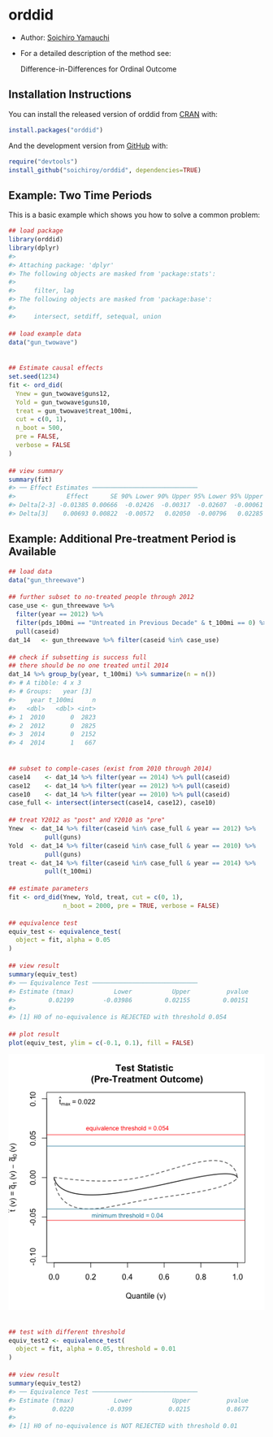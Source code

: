 
<!-- README.md is generated from README.Rmd. Please edit that file -->

# orddid

<!-- badges: start -->

<!-- badges: end -->

  - Author: [Soichiro Yamauchi](https://soichiroy.github.io/)

  - For a detailed description of the method see:
    
    Difference-in-Differences for Ordinal Outcome

## Installation Instructions

You can install the released version of orddid from
[CRAN](https://CRAN.R-project.org) with:

``` r
install.packages("orddid")
```

And the development version from [GitHub](https://github.com/) with:

``` r
require("devtools")
install_github("soichiroy/orddid", dependencies=TRUE)
```

## Example: Two Time Periods

This is a basic example which shows you how to solve a common problem:

``` r
## load package
library(orddid)
library(dplyr)
#> 
#> Attaching package: 'dplyr'
#> The following objects are masked from 'package:stats':
#> 
#>     filter, lag
#> The following objects are masked from 'package:base':
#> 
#>     intersect, setdiff, setequal, union

## load example data
data("gun_twowave")


## Estimate causal effects
set.seed(1234)
fit <- ord_did(
  Ynew = gun_twowave$guns12,
  Yold = gun_twowave$guns10,
  treat = gun_twowave$treat_100mi,
  cut = c(0, 1),
  n_boot = 500,
  pre = FALSE,
  verbose = FALSE
)

## view summary
summary(fit)
#> ── Effect Estimates ─────────────────────────────
#>              Effect      SE 90% Lower 90% Upper 95% Lower 95% Upper
#> Delta[2-3] -0.01385 0.00666  -0.02426  -0.00317  -0.02607  -0.00061
#> Delta[3]    0.00693 0.00822  -0.00572   0.02050  -0.00796   0.02285
```

## Example: Additional Pre-treatment Period is Available

``` r
## load data
data("gun_threewave")

## further subset to no-treated people through 2012
case_use <- gun_threewave %>%
  filter(year == 2012) %>%
  filter(pds_100mi == "Untreated in Previous Decade" & t_100mi == 0) %>%
  pull(caseid)
dat_14   <- gun_threewave %>% filter(caseid %in% case_use)

## check if subsetting is success full
## there should be no one treated until 2014
dat_14 %>% group_by(year, t_100mi) %>% summarize(n = n())
#> # A tibble: 4 x 3
#> # Groups:   year [3]
#>    year t_100mi     n
#>   <dbl>   <dbl> <int>
#> 1  2010       0  2823
#> 2  2012       0  2825
#> 3  2014       0  2152
#> 4  2014       1   667


## subset to comple-cases (exist from 2010 through 2014)
case14    <- dat_14 %>% filter(year == 2014) %>% pull(caseid)
case12    <- dat_14 %>% filter(year == 2012) %>% pull(caseid)
case10    <- dat_14 %>% filter(year == 2010) %>% pull(caseid)
case_full <- intersect(intersect(case14, case12), case10)

## treat Y2012 as "post" and Y2010 as "pre"
Ynew  <- dat_14 %>% filter(caseid %in% case_full & year == 2012) %>%
          pull(guns)
Yold  <- dat_14 %>% filter(caseid %in% case_full & year == 2010) %>%
          pull(guns)
treat <- dat_14 %>% filter(caseid %in% case_full & year == 2014) %>%
          pull(t_100mi)

## estimate parameters
fit <- ord_did(Ynew, Yold, treat, cut = c(0, 1),
               n_boot = 2000, pre = TRUE, verbose = FALSE)

## equivalence test
equiv_test <- equivalence_test(
  object = fit, alpha = 0.05
)

## view result
summary(equiv_test)
#> ── Equivalence Test ─────────────────────────────
#> Estimate (tmax)           Lower           Upper          pvalue 
#>         0.02199        -0.03986         0.02155         0.00151 
#> 
#> [1] H0 of no-equivalence is REJECTED with threshold 0.054

## plot result
plot(equiv_test, ylim = c(-0.1, 0.1), fill = FALSE)
```

![](man/figures/README-example2-1.png)<!-- -->

``` r

## test with different threshold
equiv_test2 <- equivalence_test(
  object = fit, alpha = 0.05, threshold = 0.01
)

## view result
summary(equiv_test2)
#> ── Equivalence Test ─────────────────────────────
#> Estimate (tmax)           Lower           Upper          pvalue 
#>          0.0220         -0.0399          0.0215          0.8677 
#> 
#> [1] H0 of no-equivalence is NOT REJECTED with threshold 0.01
```
